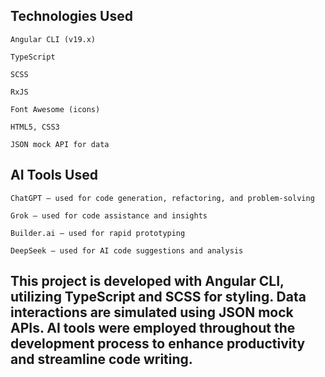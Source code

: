 ## Technologies Used
    Angular CLI (v19.x)

    TypeScript

    SCSS

    RxJS

    Font Awesome (icons)

    HTML5, CSS3

    JSON mock API for data

## AI Tools Used
    ChatGPT — used for code generation, refactoring, and problem-solving

    Grok — used for code assistance and insights

    Builder.ai — used for rapid prototyping

    DeepSeek — used for AI code suggestions and analysis

 ## This project is developed with Angular CLI, utilizing TypeScript and SCSS for styling. Data interactions are simulated using JSON mock APIs. AI tools were employed throughout the development process to enhance productivity and streamline code writing.

